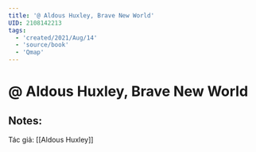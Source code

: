 ```yaml
---
title: '@ Aldous Huxley, Brave New World'
UID: 2108142213
tags:
  - 'created/2021/Aug/14'
  - 'source/book'
  - 'Qmap'
---
```

# @ Aldous Huxley, Brave New World

## Notes:
Tác giả: [[Aldous Huxley]]
